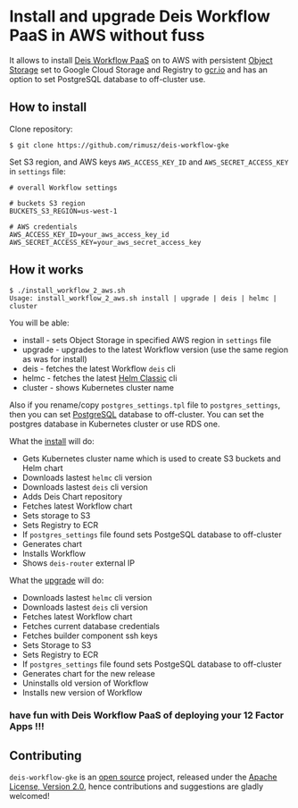 Install and upgrade Deis Workflow PaaS in AWS without fuss
========================

It allows to install [Deis Workflow PaaS](https://deis.com/workflow/) on to AWS with persistent [Object Storage](https://deis.com/docs/workflow/installing-workflow/configuring-object-storage/) set to Google Cloud Storage and Registry to [gcr.io](https://cloud.google.com/container-registry/)
and has an option to set PostgreSQL database to off-cluster use.

How to install
----------

Clone repository:

```
$ git clone https://github.com/rimusz/deis-workflow-gke
```

Set S3 region, and AWS keys `AWS_ACCESS_KEY_ID` and `AWS_SECRET_ACCESS_KEY` in `settings` file:

```
# overall Workflow settings

# buckets S3 region
BUCKETS_S3_REGION=us-west-1

# AWS credentials
AWS_ACCESS_KEY_ID=your_aws_access_key_id
AWS_SECRET_ACCESS_KEY=your_aws_secret_access_key
```

How it works
------------

```
$ ./install_workflow_2_aws.sh
Usage: install_workflow_2_aws.sh install | upgrade | deis | helmc | cluster
```

You will be able:

- install - sets Object Storage in specified AWS region in `settings` file
- upgrade - upgrades to the latest Workflow version (use the same region as was for install)
- deis - fetches the latest Workflow `deis` cli
- helmc - fetches the latest [Helm Classic](https://github.com/helm/helm-classic) cli
- cluster - shows Kubernetes cluster name

Also if you rename/copy `postgres_settings.tpl` file to `postgres_settings`, then you can set [PostgreSQL](https://deis.com/docs/workflow/installing-workflow/configuring-postgres/) database to off-cluster.
You can set the postgres database in Kubernetes cluster or use RDS one.

What the [install](https://deis.com/docs/workflow/installing-workflow/) will do:

- Gets Kubernetes cluster name which is used to create S3 buckets and Helm chart
- Downloads lastest `helmc` cli version
- Downloads lastest `deis` cli version
- Adds Deis Chart repository
- Fetches latest Workflow chart
- Sets storage to S3
- Sets Registry to ECR
- If `postgres_settings` file found sets PostgeSQL database to off-cluster
- Generates chart
- Installs Workflow
- Shows `deis-router` external IP

What the [upgrade](https://deis.com/docs/workflow/managing-workflow/upgrading-workflow/) will do:

- Downloads lastest `helmc` cli version
- Downloads lastest `deis` cli version
- Fetches latest Workflow chart
- Fetches current database credentials
- Fetches builder component ssh keys
- Sets Storage to S3
- Sets Registry to ECR
- If `postgres_settings` file found sets PostgeSQL database to off-cluster
- Generates chart for the new release
- Uninstalls old version of Workflow
- Installs new version of Workflow

### have fun with Deis Workflow PaaS of deploying your 12 Factor Apps !!!

## Contributing

`deis-workflow-gke` is an [open source](http://opensource.org/osd) project, released under
the [Apache License, Version 2.0](http://opensource.org/licenses/Apache-2.0),
hence contributions and suggestions are gladly welcomed!
